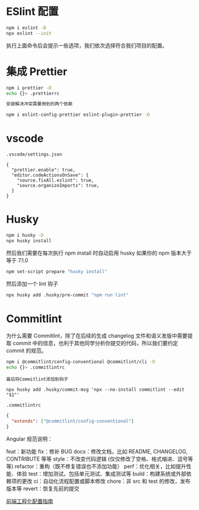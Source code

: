 # ESlint 配置

```bash
npm i eslint -D
npx eslint --init
```

执行上面命令后会提示一些选项，我们依次选择符合我们项目的配置。

# 集成 Prettier

```bash
npm i prettier -D
echo {}> .prettierrc

安装解决冲突需要用到的两个依赖

npm i eslint-config-prettier eslint-plugin-prettier -D
```

# vscode

`.vscode/settings.json`

```
{
  "prettier.enable": true,
  "editor.codeActionsOnSave": {
    "source.fixAll.eslint": true,
    "source.organizeImports": true,
  }
}
```

# Husky

```bash
npm i husky -D
npx husky install
```

然后我们需要在每次执行 npm install 时自动启用 husky
如果你的 npm 版本大于等于 7.1.0

```bash
npm set-script prepare "husky install"
```

然后添加一个 lint 钩子

```bash
npx husky add .husky/pre-commit "npm run lint"
```

# Commitlint

为什么需要 Commitlint，除了在后续的生成 changelog 文件和语义发版中需要提取 commit 中的信息，也利于其他同学分析你提交的代码，所以我们要约定 commit 的规范。

```bash
npm i @commitlint/config-conventional @commitlint/cli -D
echo {}> .commitlintrc
```

`最后将Commitlint添加到钩子`

```
npx husky add .husky/commit-msg 'npx --no-install commitlint --edit "$1"'
```

`.commitlintrc`

```json
{
  "extends": ["@commitlint/config-conventional"]
}
```

Angular 规范说明：

feat：新功能
fix：修补 BUG
docs：修改文档，比如 README, CHANGELOG, CONTRIBUTE 等等
style：不改变代码逻辑 (仅仅修改了空格、格式缩进、逗号等等)
refactor：重构（既不修复错误也不添加功能）
perf：优化相关，比如提升性能、体验
test：增加测试，包括单元测试、集成测试等
build：构建系统或外部依赖项的更改
ci：自动化流程配置或脚本修改
chore：非 src 和 test 的修改，发布版本等
revert：恢复先前的提交

[前端工程化配置指南](https://juejin.cn/post/6971812117993226248)
